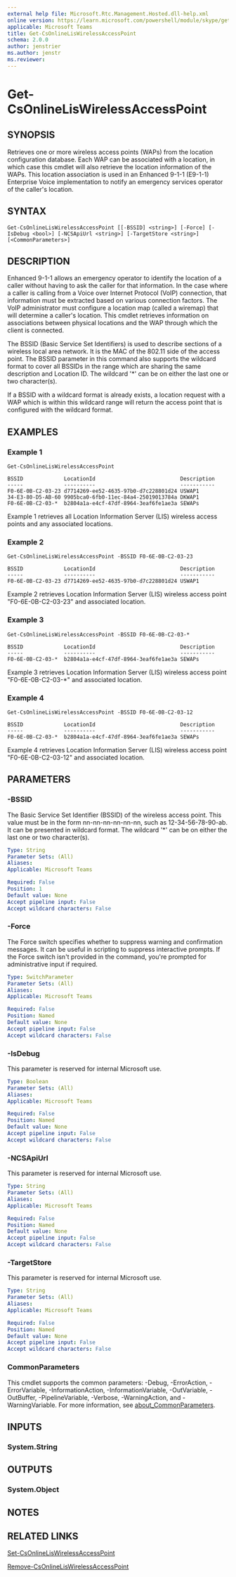 ```yaml
---
external help file: Microsoft.Rtc.Management.Hosted.dll-help.xml
online version: https://learn.microsoft.com/powershell/module/skype/get-csonlineliswirelessaccesspoint
applicable: Microsoft Teams
title: Get-CsOnlineLisWirelessAccessPoint
schema: 2.0.0
author: jenstrier
ms.author: jenstr
ms.reviewer:
---
```


# Get-CsOnlineLisWirelessAccessPoint

## SYNOPSIS
Retrieves one or more wireless access points (WAPs) from the location configuration database. Each WAP can be associated with a location, in which case this cmdlet will also retrieve the location information of the WAPs. This location association is used in an Enhanced 9-1-1 (E9-1-1) Enterprise Voice implementation to notify an emergency services operator of the caller's location.

## SYNTAX

```
Get-CsOnlineLisWirelessAccessPoint [[-BSSID] <string>] [-Force] [-IsDebug <bool>] [-NCSApiUrl <string>] [-TargetStore <string>] [<CommonParameters>]
```

## DESCRIPTION
Enhanced 9-1-1 allows an emergency operator to identify the location of a caller without having to ask the caller for that information. In the case where a caller is calling from a Voice over Internet Protocol (VoIP) connection, that information must be extracted based on various connection factors. The VoIP administrator must configure a location map (called a wiremap) that will determine a caller's location. This cmdlet retrieves information on associations between physical locations and the WAP through which the client is connected.

The BSSID (Basic Service Set Identifiers) is used to describe sections of a wireless local area network. It is the MAC of the 802.11 side of the access point. The BSSID parameter in this command also supports the wildcard format to cover all BSSIDs in the range which are sharing the same description and Location ID. The wildcard '*' can be on either the last one or two character(s).

If a BSSID with a wildcard format is already exists, a location request with a WAP which is within this wildcard range will return the access point that is configured with the wildcard format.

## EXAMPLES

### Example 1
```
Get-CsOnlineLisWirelessAccessPoint
```
```output
BSSID             LocationId                           Description
-----             ----------                           -----------
F0-6E-0B-C2-03-23 d7714269-ee52-4635-97b0-d7c228801d24 USWAP1
34-E3-80-D5-AB-60 9905bca0-6fb0-11ec-84a4-25019013784a DKWAP1
F0-6E-0B-C2-03-*  b2804a1a-e4cf-47df-8964-3eaf6fe1ae3a SEWAPs
```

Example 1 retrieves all Location Information Server (LIS) wireless access points and any associated locations.

### Example 2
```
Get-CsOnlineLisWirelessAccessPoint -BSSID F0-6E-0B-C2-03-23
```
```output
BSSID             LocationId                           Description
-----             ----------                           -----------
F0-6E-0B-C2-03-23 d7714269-ee52-4635-97b0-d7c228801d24 USWAP1
```

Example 2 retrieves Location Information Server (LIS) wireless access point "F0-6E-0B-C2-03-23" and associated location.

### Example 3
```
Get-CsOnlineLisWirelessAccessPoint -BSSID F0-6E-0B-C2-03-*
```
```output
BSSID             LocationId                           Description
-----             ----------                           -----------
F0-6E-0B-C2-03-*  b2804a1a-e4cf-47df-8964-3eaf6fe1ae3a SEWAPs
```

Example 3 retrieves Location Information Server (LIS) wireless access point "F0-6E-0B-C2-03-*" and associated location.

### Example 4
```
Get-CsOnlineLisWirelessAccessPoint -BSSID F0-6E-0B-C2-03-12
```
```output
BSSID             LocationId                           Description
-----             ----------                           -----------
F0-6E-0B-C2-03-*  b2804a1a-e4cf-47df-8964-3eaf6fe1ae3a SEWAPs
```

Example 4 retrieves Location Information Server (LIS) wireless access point "F0-6E-0B-C2-03-12" and associated location.

## PARAMETERS

### -BSSID
The Basic Service Set Identifier (BSSID) of the wireless access point. This value must be in the form nn-nn-nn-nn-nn-nn, such as 12-34-56-78-90-ab. It can be presented in wildcard format. The wildcard '*' can be on either the last one or two character(s).

```yaml
Type: String
Parameter Sets: (All)
Aliases:
Applicable: Microsoft Teams

Required: False
Position: 1
Default value: None
Accept pipeline input: False
Accept wildcard characters: False
```

### -Force
The Force switch specifies whether to suppress warning and confirmation messages.
It can be useful in scripting to suppress interactive prompts.
If the Force switch isn't provided in the command, you're prompted for administrative input if required.

```yaml
Type: SwitchParameter
Parameter Sets: (All)
Aliases:
Applicable: Microsoft Teams

Required: False
Position: Named
Default value: None
Accept pipeline input: False
Accept wildcard characters: False
```

### -IsDebug
This parameter is reserved for internal Microsoft use.

```yaml
Type: Boolean
Parameter Sets: (All)
Aliases:
Applicable: Microsoft Teams

Required: False
Position: Named
Default value: None
Accept pipeline input: False
Accept wildcard characters: False
```

### -NCSApiUrl
This parameter is reserved for internal Microsoft use.

```yaml
Type: String
Parameter Sets: (All)
Aliases:
Applicable: Microsoft Teams

Required: False
Position: Named
Default value: None
Accept pipeline input: False
Accept wildcard characters: False
```

### -TargetStore
This parameter is reserved for internal Microsoft use.

```yaml
Type: String
Parameter Sets: (All)
Aliases:
Applicable: Microsoft Teams

Required: False
Position: Named
Default value: None
Accept pipeline input: False
Accept wildcard characters: False
```

### CommonParameters
This cmdlet supports the common parameters: -Debug, -ErrorAction, -ErrorVariable, -InformationAction, -InformationVariable, -OutVariable, -OutBuffer, -PipelineVariable, -Verbose, -WarningAction, and -WarningVariable. For more information, see [about_CommonParameters](https://go.microsoft.com/fwlink/?LinkID=113216).


## INPUTS

### System.String

## OUTPUTS

### System.Object

## NOTES

## RELATED LINKS

[Set-CsOnlineLisWirelessAccessPoint](Set-CsOnlineLisWirelessAccessPoint.md)

[Remove-CsOnlineLisWirelessAccessPoint](Remove-CsOnlineLisWirelessAccessPoint.md)
